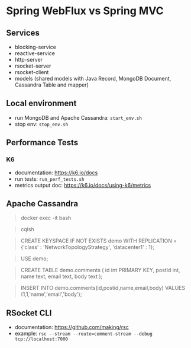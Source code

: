 # Spring WebFlux vs Spring MVC

## Services
- blocking-service
- reactive-service
- http-server
- rsocket-server
- rsocket-client
- models (shared models with Java Record, MongoDB Document, Cassandra Table and mapper)

## Local environment
- run MongoDB and Apache Cassandra: `start_env.sh`
- stop env: `stop_env.sh`

## Performance Tests

### K6
- documentation: https://k6.io/docs
- run tests: `run_perf_tests.sh`
- metrics output doc: https://k6.io/docs/using-k6/metrics

## Apache Cassandra
> docker exec -it <container-id> bash

> cqlsh

> CREATE KEYSPACE IF NOT EXISTS demo WITH REPLICATION = {'class' : 'NetworkTopologyStrategy', 'datacenter1' : 1};

> USE demo;

> CREATE TABLE demo.comments ( id int PRIMARY KEY, postId int, name text, email text, body text );

> INSERT INTO demo.comments(id,postid,name,email,body) VALUES (1,1,'name','email','body');

## RSocket CLI
- documentation: https://github.com/making/rsc
- example: `rsc --stream --route=comment-stream --debug tcp://localhost:7000`